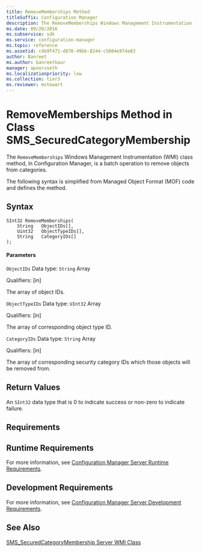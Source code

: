 ```yaml
---
title: RemoveMemberships Method
titleSuffix: Configuration Manager
description: The RemoveMemberships Windows Management Instrumentation (WMI) class method is a batch operation to remove objects from categories.
ms.date: 09/20/2016
ms.subservice: sdk
ms.service: configuration-manager
ms.topic: reference
ms.assetid: c4b9f471-d878-49bb-8244-c5004e974e83
author: Banreet
ms.author: banreetkaur
manager: apoorvseth
ms.localizationpriority: low
ms.collection: tier3
ms.reviewer: mstewart
---
```

# RemoveMemberships Method in Class SMS_SecuredCategoryMembership
The `RemoveMemberships` Windows Management Instrumentation (WMI) class method, in Configuration Manager, is a batch operation to remove objects from categories.

 The following syntax is simplified from Managed Object Format (MOF) code and defines the method.

## Syntax

```
SInt32 RemoveMemberships(
    String   ObjectIDs[],
    Uint32   ObjectTypeIDs[],
    String   CategoryIDs[]
);
```

#### Parameters
 `ObjectIDs`
 Data type: `String` Array

 Qualifiers: [in]

 The array of object IDs.

 `ObjectTypeIDs`
 Data type: `UInt32` Array

 Qualifiers: [in]

 The array of corresponding object type ID.

 `CategoryIDs`
 Data type: `String` Array

 Qualifiers: [in]

 The array of corresponding security category IDs which those objects will be removed from.

## Return Values
 An `SInt32` data type that is 0 to indicate success or non-zero to indicate failure.

## Requirements

## Runtime Requirements
 For more information, see [Configuration Manager Server Runtime Requirements](../../../../../develop/core/reqs/server-runtime-requirements.md).

## Development Requirements
 For more information, see [Configuration Manager Server Development Requirements](../../../../../develop/core/reqs/server-development-requirements.md).

## See Also
 [SMS_SecuredCategoryMembership Server WMI Class](../../../../../develop/reference/core/servers/configure/sms_securedcategorymembership-server-wmi-class.md)
